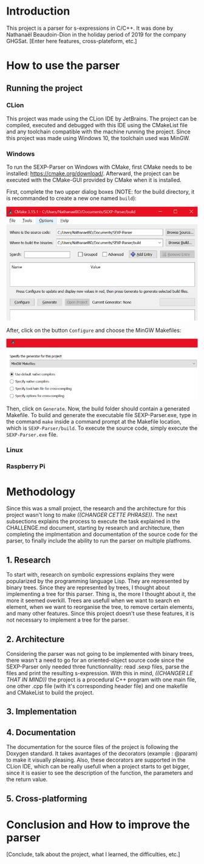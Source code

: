# Introduction

This project is a parser for s-expressions in C/C++. It was done by Nathanaël Beaudoin-Dion in the holiday period of 2019 for the company GHGSat. [Enter here features, cross-plateform, etc.]

# How to use the parser

## Running the project

### CLion

This project was made using the CLion IDE by JetBrains. The project can be compiled, executed and debugged with this IDE using the CMakeList file and any toolchain compatible with the machine running the project. Since this project was made using Windows 10, the toolchain used was MinGW.

### Windows

To run the SEXP-Parser on Windows with CMake, first CMake needs to be installed: https://cmake.org/download/. Afterward, the project can be executed with the CMake-GUI provided by CMake when it is installed.

First, complete the two upper dialog boxes (NOTE: for the build directory, it is recommanded to create a new one named ```build```): 

![CMake-GUI](https://github.com/Spaceless007/SEXP-Parser/blob/master/ressources/cmake/cmake-gui-windows-1.PNG)

After, click on the button ```Configure``` and choose the MinGW Makefiles:

![CMake-GUI](https://github.com/Spaceless007/SEXP-Parser/blob/master/ressources/cmake/cmake-gui-windows-2.PNG)

Then, click on ```Generate```. Now, the build folder should contain a generated Makefile. To build and generate the executable file SEXP-Parser.exe, type in the command ```make``` inside a command prompt at the Makefile location, which is ```SEXP-Parser/build```. To execute the source code, simply execute the ```SEXP-Parser.exe``` file. 

### Linux

### Raspberry Pi

# Methodology

Since this was a small project, the research and the architecture for this project wasn't long to make *((CHANGER CETTE PHRASE))*. The next subsections explains the process to execute the task explained in the CHALLENGE.md document, starting by research and architecture, then completing the implmentation and documentation of the source code for the parser, to finally include the ability to run the parser on multiple platfroms. 

## 1. Research

To start with, research on symbolic expressions explains they were popularized by the programming language Lisp. They are represented by binary trees. Since they are represented by trees, I thought about implementing a tree for this parser. Thing is, the more I thought about it, the more it seemed overkill. Trees are usefull when we want to search en element, when we want to reorganise the tree, to remove certain elements, and many other features. Since this project doesn't use these features, it is not necessary to implement a tree for the parser. 

## 2. Architecture

Considering the parser was not going to be implemented with binary trees, there wasn't a need to go for an oriented-object source code since the SEXP-Parser only needed three functionnality: read .sexp files, parse the files and print the resulting s-expression. With this in mind, *((CHANGER LE THAT IN MIND))* the project is a procedural C++ program with one main file, one other .cpp file (with it's corresponding header file) and one makefile and CMakeList to build the project. 

## 3. Implementation

## 4. Documentation

The documentation for the source files of the project is following the Doxygen standard. It takes avantages of the decorators (example : @param) to make it visually pleasing. Also, these decorators are supported in the CLion IDE, which can be really usefull when a project starts to get bigger, since it is easier to see the description of the function, the parameters and the return value. 

## 5. Cross-platforming

# Conclusion and How to improve the parser

[Conclude, talk about the project, what I learned, the difficulties, etc.] 

